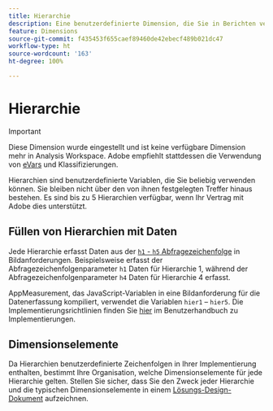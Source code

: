 ```yaml
---
title: Hierarchie
description: Eine benutzerdefinierte Dimension, die Sie in Berichten verwenden können.
feature: Dimensions
source-git-commit: f435453f655caef89460de42ebecf489b021dc47
workflow-type: ht
source-wordcount: '163'
ht-degree: 100%

---
```


# Hierarchie

>[!IMPORTANT]
>
>Diese Dimension wurde eingestellt und ist keine verfügbare Dimension mehr in Analysis Workspace. Adobe empfiehlt stattdessen die Verwendung von [eVars](evar.md) und Klassifizierungen.

Hierarchien sind benutzerdefinierte Variablen, die Sie beliebig verwenden können. Sie bleiben nicht über den von ihnen festgelegten Treffer hinaus bestehen. Es sind bis zu 5 Hierarchien verfügbar, wenn Ihr Vertrag mit Adobe dies unterstützt.

## Füllen von Hierarchien mit Daten

Jede Hierarchie erfasst Daten aus der [`h1` - `h5` Abfragezeichenfolge](/help/implement/validate/query-parameters.md) in Bildanforderungen. Beispielsweise erfasst der Abfragezeichenfolgenparameter `h1` Daten für Hierarchie 1, während der Abfragezeichenfolgenparameter `h4` Daten für Hierarchie 4 erfasst.

AppMeasurement, das JavaScript-Variablen in eine Bildanforderung für die Datenerfassung kompiliert, verwendet die Variablen `hier1` – `hier5`. Die Implementierungsrichtlinien finden Sie [hier](/help/implement/vars/page-vars/hier.md) im Benutzerhandbuch zu Implementierungen.

## Dimensionselemente

Da Hierarchien benutzerdefinierte Zeichenfolgen in Ihrer Implementierung enthalten, bestimmt Ihre Organisation, welche Dimensionselemente für jede Hierarchie gelten. Stellen Sie sicher, dass Sie den Zweck jeder Hierarchie und die typischen Dimensionselemente in einem [Lösungs-Design-Dokument](/help/implement/prepare/solution-design.md) aufzeichnen.
